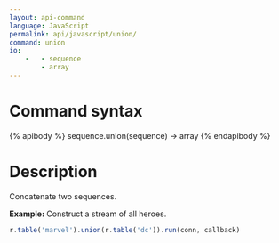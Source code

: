 ```yaml
---
layout: api-command 
language: JavaScript
permalink: api/javascript/union/
command: union 
io:
    -   - sequence
        - array
---
```


# Command syntax #

{% apibody %}
sequence.union(sequence) &rarr; array
{% endapibody %}

# Description #

Concatenate two sequences.

__Example:__ Construct a stream of all heroes.

```js
r.table('marvel').union(r.table('dc')).run(conn, callback)
```
